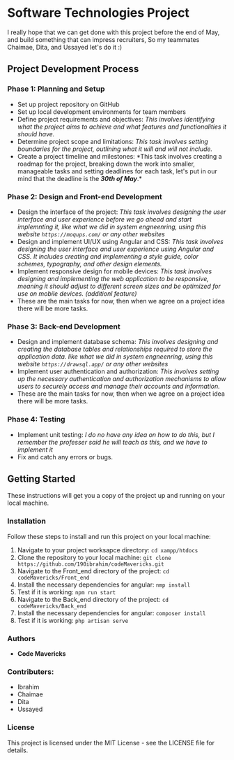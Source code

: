 # Software Technologies Project

I really hope that we can get done with this project before the end of May, and build something that can impress recruiters,
So my teammates Chaimae, Dita, and Ussayed let's do it :)

## Project Development Process

### Phase 1: Planning and Setup

- Set up project repository on GitHub
- Set up local development environments for team members
- Define project requirements and objectives: _This involves identifying what the project aims to achieve and what features and functionalities it should have._
- Determine project scope and limitations: _This task involves setting boundaries for the project, outlining what it will and will not include._
- Create a project timeline and milestones: \*This task involves creating a roadmap for the project, breaking down the work into smaller, manageable tasks and setting deadlines for each task, let's put in our mind that the deadline is the **_30th of May_**.\*

### Phase 2: Design and Front-end Development

- Design the interface of the project: _This task involves designing the user interface and user experience before we go ahead and start implemnting it, like what we did in system engneenring, using this website `https://moqups.com/` or any other websites_
- Design and implement UI/UX using Angular and CSS: _This task involves designing the user interface and user experience using Angular and CSS. It includes creating and implementing a style guide, color schemes, typography, and other design elements._
- Implement responsive design for mobile devices: _This task involves designing and implementing the web application to be responsive, meaning it should adjust to different screen sizes and be optimized for use on mobile devices. (additionl feature)_
- These are the main tasks for now, then when we agree on a project idea there will be more tasks.

### Phase 3: Back-end Development

- Design and implement database schema: _This involves designing and creating the database tables and relationships required to store the application data. like what we did in system engneenring, using this website `https://drawsql.app/` or any other websites_
- Implement user authentication and authorization: _This involves setting up the necessary authentication and authorization mechanisms to allow users to securely access and manage their accounts and information._
- These are the main tasks for now, then when we agree on a project idea there will be more tasks.

### Phase 4: Testing

- Implement unit testing: _I do no have any idea on how to do this, but I remember the professer said he will teach as this, and we have to implement it_
- Fix and catch any errors or bugs.

## Getting Started

These instructions will get you a copy of the project up and running on your local machine.

### Installation

Follow these steps to install and run this project on your local machine:

1. Navigate to your project worksapce directory: `cd xampp/htdocs`
2. Clone the repository to your local machine: `git clone https://github.com/190ibrahim/codeMavericks.git`
3. Navigate to the Front_end directory of the project: `cd codeMavericks/Front_end`
4. Install the necessary dependencies for angular: `nmp install`
5. Test if it is working: `npm run start`
6. Navigate to the Back_end directory of the project: `cd codeMavericks/Back_end`
7. Install the necessary dependencies for angular: `composer install`
8. Test if it is working: `php artisan serve`

### Authors

- **Code Mavericks**

### Contributers:

- Ibrahim
- Chaimae
- Dita
- Ussayed

### License

This project is licensed under the MIT License - see the LICENSE file for details.
